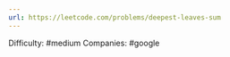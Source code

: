 ```yaml
---
url: https://leetcode.com/problems/deepest-leaves-sum
---
```


Difficulty: #medium
Companies: #google